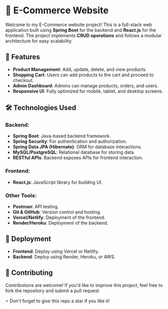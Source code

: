 # 🛒 E-Commerce Website

Welcome to my E-Commerce website project! This is a full-stack web application built using **Spring Boot** for the backend and **React.js** for the frontend. The project implements **CRUD operations** and follows a modular architecture for easy scalability.

## 🚀 Features

- **Product Management**: Add, update, delete, and view products.
- **Shopping Cart**: Users can add products to the cart and proceed to checkout.
- **Admin Dashboard**: Admins can manage products, orders, and users.
- **Responsive UI**: Fully optimized for mobile, tablet, and desktop screens.

## 🛠️ Technologies Used

### Backend:
- **Spring Boot**: Java-based backend framework.
- **Spring Security**: For authentication and authorization.
- **Spring Data JPA (Hibernate)**: ORM for database interactions.
- **MySQL/PostgreSQL**: Relational database for storing data.
- **RESTful APIs**: Backend exposes APIs for frontend interaction.

### Frontend:
- **React.js**: JavaScript library for building UI.

### Other Tools:
- **Postman**: API testing.
- **Git & GitHub**: Version control and hosting.
- **Vercel/Netlify**: Deployment of the frontend.
- **Render/Heroku**: Deployment of the backend.


## 🚀 Deployment

- **Frontend**: Deploy using Vercel or Netlify.
- **Backend**: Deploy using Render, Heroku, or AWS.

## 🤝 Contributing

Contributions are welcome! If you'd like to improve this project, feel free to fork the repository and submit a pull request.


⭐ Don't forget to give this repo a star if you like it!
